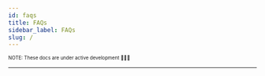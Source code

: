 ```yaml
---
id: faqs
title: FAQs
sidebar_label: FAQs
slug: /
---
```


<sub><sup> NOTE: These docs are under active development 👷‍♀️👷 </sup></sub>

---